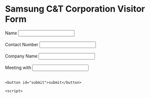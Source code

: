 <html lang="en">
    
  </head>
  <body>
    <h1>Samsung C&T Corporation Visitor Form</h1>
    <label for="name">Name</label>
    <input id="name" value="">
	<br><br>
	<label for="contact">Contact Number</label>
	<input id="contact" value="">
	<br><br>
    <label for="company">Company Name</label>
	<input id="company" value="">
	<br><br>
    <label for="meeting">Meeting with</label>
	<input id="meeting" value="">
	<br><br>
    
    <button id="submit">submit</button>
   
    <script>
